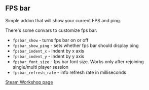 FPS bar
------------------------
Simple addon that will show your current FPS and ping.

There's some convars to customize fps bar:
- `fpsbar_show` \- turns fps bar on or off
- `fpsbar_show_ping` \- sets whether fps bar should display ping
- `fpsbar_indent_x` \- indent by x axis
- `fpsbar_indent_y` \- indent by y axis
- `fpsbar_font_size` \- fps bar font size. Works only after rejoining single/multi player session
- `fpsbar_refresh_rate` \- info refresh rate in milliseconds

[Steam Workshop page](http://steamcommunity.com/sharedfiles/filedetails/?id=566870827)
